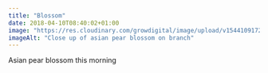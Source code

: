 ```yaml
---
title: "Blossom"
date: 2018-04-10T08:40:02+01:00
image: "https://res.cloudinary.com/growdigital/image/upload/v1544109172/asian-pear-blossom-41316101092.jpg"
imageAlt: "Close up of asian pear blossom on branch"
---
```


Asian pear blossom this morning
